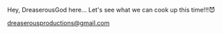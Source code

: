 Hey, DreaserousGod here...
Let's see what we can cook up this time!!!😈

dreaserousproductions@gmail.com
